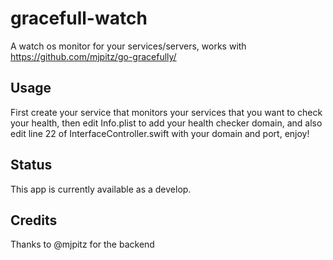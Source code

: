 # gracefull-watch
A watch os monitor for your services/servers, works with https://github.com/mjpitz/go-gracefully/

## Usage

First create your service that monitors your services that you want to check your health, then edit Info.plist to add your health checker domain, and also edit line 22 of InterfaceController.swift with your domain and port, enjoy!

## Status

This app is currently available as a develop. 

## Credits

Thanks to @mjpitz for the backend